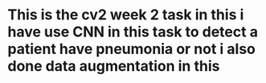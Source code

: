 # This is the cv2 week 2 task in this i have use CNN in this task to detect a patient have pneumonia or not i also done data augmentation in this 
